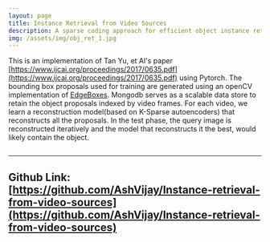 ```yaml
---
layout: page
title: Instance Retrieval from Video Sources
description: A sparse coding approach for efficient object instance retrieval from videos
img: /assets/img/obj_ret_1.jpg
---
```



This is an implementation of Tan Yu, et Al's paper [https://www.ijcai.org/proceedings/2017/0635.pdf](https://www.ijcai.org/proceedings/2017/0635.pdf) using Pytorch. The bounding box proposals used for training are generated using an openCV implementation of [EdgeBoxes](https://pdollar.github.io/files/papers/ZitnickDollarECCV14edgeBoxes.pdf).
Mongodb serves as a scalable data store to retain the object proposals indexed by video frames. For each video, we learn a reconstruction model(based on K-Sparse autoencoders) that reconstructs all the proposals.
In the test phase, the query image is reconstructed iteratively and the model that reconstructs it the best, would likely contain the object. 

<div class="img_row">
     <img class="col two centre" src="{{ site.baseurl }}/assets/img/obj_ret_3.png" alt="" title="Results"/>
</div>




---
**Github Link:** [https://github.com/AshVijay/Instance-retrieval-from-video-sources](https://github.com/AshVijay/Instance-retrieval-from-video-sources)
---

